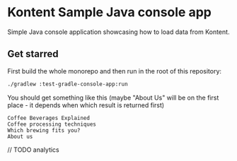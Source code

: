 # Kontent Sample Java console app

Simple Java console application showcasing how to load data from Kontent.

## Get starred

First build the whole monorepo and then run in the root of this repository:

```sh
./gradlew :test-gradle-console-app:run
```

You should get something like this (maybe "About Us" will be on the first place - it depends when which result is returned first)

```plain
Coffee Beverages Explained
Coffee processing techniques
Which brewing fits you?
About us
```

// TODO analytics